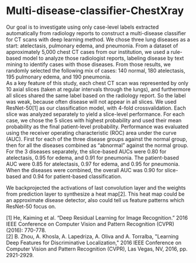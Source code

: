 # Multi-disease-classifier-ChestXray

Our goal is to investigate using only case-level labels extracted automatically from radiology reports to construct a multi-disease classifier for CT scans with deep learning method. We chose three lung diseases as a start: atelectasis, pulmonary edema, and pneumonia. From a dataset of approximately 5,000 chest CT cases from our institution, we used a rule-based model to analyze those radiologist reports, labeling disease by text mining to identify cases with those diseases. From those results, we randomly selected the following mix of cases: 140 normal, 180 atelectasis, 195 pulmonary edema, and 190 pneumonia.  
As a key feature of this study, each chest CT scan was represented by only 10 axial slices (taken at regular intervals through the lungs), and furthermore all slices shared the same label based on the radiology report. So the label was weak, because often disease will not appear in all slices. We used ResNet-50[1] as our classification model, with 4-fold crossvalidation. Each slice was analyzed separately to yield a slice-level performance. For each case, we chose the 5 slices with highest probability and used their mean probability as the final patient-level probability. Performance was evaluated using the receiver operating characteristic (ROC) area under the curve (AUC). First for each of the three disease groups against the normal group, then for all the diseases combined as “abnormal” against the normal group. For the 3 diseases separately, the slice-based AUCs were 0.80 for atelectasis, 0.95 for edema, and 0.91 for pneumonia. The patient-based AUC were 0.85 for atelectasis, 0.97 for edema, and 0.95 for pneumonia. When the diseases were combined, the overall AUC was 0.90 for slice-based and 0.94 for patient-based classification.  

We backprojected the activations of last convolution layer and the weights from prediction layer to synthesize a heat map[2]. This heat map could be an approximate disease detector, also could tell us feature patterns which ResNet-50 focus on.  

[1] He, Kaiming et al. “Deep Residual Learning for Image Recognition.” 2016 IEEE Conference on Computer Vision and Pattern Recognition (CVPR) (2016): 770-778.  
[2] B. Zhou, A. Khosla, A. Lapedriza, A. Oliva and A. Torralba, "Learning Deep Features for Discriminative Localization," 2016 IEEE Conference on Computer Vision and Pattern Recognition (CVPR), Las Vegas, NV, 2016, pp. 2921-2929.  
